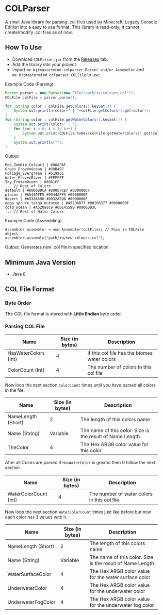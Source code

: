 # COLParser

A small Java library for parsing .col files used by Minecraft: Legacy Console Edition into a easy to use format. This library is read-only, It cannot create/modify .col files as of now.

## How To Use

* Download `COLParser.jar` from the [Releases](https://github.com/BJTMastermind/COLParser/releases) tab.
* Add the library into your project.
* Import `me.bjtmastermind.colparser.Parser and/or Assembler` and `me.bjtmastermind.colparser.COLFile` to use.

Example Code (Parsing)

```java
Parser parser = new Parser(new File("path/to/colours.col"));
COLFile colFile = parser.parse();

for (String color : colFile.getColors().keySet()) {
    System.out.println(color+" | "+colFile.getColors().get(color));
}
for (String color : colFile.getWaterColors().keySet()) {
    System.out.print(color+" | ");
    for (int i = 0; i < 3; i++) {
        System.out.print(COLFile.toHex(colFile.getWaterColors().get(color)[i])+" ");
    }
    System.out.println("");
}
```

Output

```
Mob_Zombie_Colour1 | #00AFAF
Grass_FrozenOcean | #80B497
Foliage_Evergreen | #619961
Water_FrozenRiver | #FFFFFF
Sky_FrozenOcean | #80A1FF
... // Rest of Colors
default | #800089CA #00007CB7 #0000000F 
plains | #A544AFF5 #0044AFF5 #0000000F 
desert | #A532A598 #0032A598 #0000000F 
mega_spruce_taiga_mutated | #A52D6D77 #002D6D77 #0000000F 
cold_ocean | #A52080C9 #0014559B #0000003C
... // Rest of Water Colors
```

Example Code (Assembling)

```
Assembler assembler = new Assembler(colFile); // Pass in COLFile object.
assembler.assemble("path/to/new_colours.col");
```

Output: Generates new .col file in specified location

## Minimum Java Version

* Java 8

## COL File Format

### Byte Order

The COL file format is stored with **Little Endian** byte order.

### Parsing COL File

| Name | Size (in bytes) | Description |
| - | - | - |
| HasWaterColors (Int) | 4 | If this col file has the biomes water colors |
| ColorCount (Int) | 4 | The number of colors in this col file |

Now loop the next section `ColorCount` times until you have parsed all colors in the file.

| Name | Size (in bytes) | Description |
| - | - | - |
| NameLength (Short) | 2 | The length of this colors name |
| Name (String) | Variable | The name of this color. Size is the result of Name Length |
| TheColor | 4 | The Hex ARGB color value for this color |

After all Colors are parsed if `HasWaterColor` is greater then 0 follow the next section

| Name | Size (in bytes) | Description |
| - | - | - |
| WaterColorCount (Int) | 4 | The number of water colors in this col file |

Now loop the next section `WaterColorCount` times just like before but now each color has 3 values with it.

| Name | Size (in bytes) | Description |
| - | - | - |
| NameLength (Short) | 2 | The length of this colors name |
| Name (String) | Variable | The name of this color. Size is the result of Name Length |
| WaterSurfaceColor | 4 | The Hex ARGB color value for the water surface color |
| UnderwaterColor | 4 | The Hex ARGB color value for the underwater color |
| UnderwaterFogColor | 4 | The Hex ARGB color value for the underwater fog color |